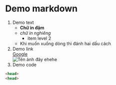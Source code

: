 # Demo markdown
1. Demo text  
    - **Chữ in đậm**  
    - *chữ in nghiêng*
        - item level 2  
    - Khi muốn xuống dòng thì đánh hai dấu cách  
2. Demo link  
[Google](https://google.com)  
![Tên ảnh đây ehehe](https://baoninhbinh.org.vn//DATA/ARTICLES/2021/5/17/cuoc-dua-lot-vao-top-100-anh-dep-di-san-van-hoa-va-thien-7edf3.jpg)
3. Demo code 
```html
<head>
<head>
```